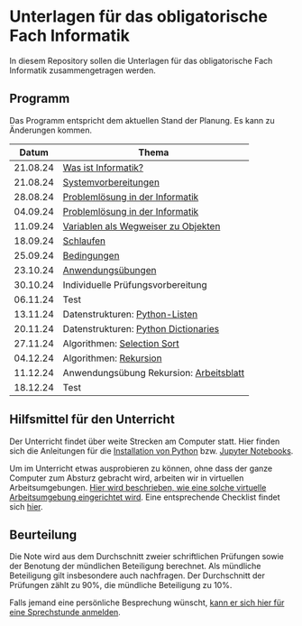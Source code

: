 # Unterlagen für das obligatorische Fach Informatik

In diesem Repository sollen die Unterlagen für das obligatorische Fach Informatik zusammengetragen werden.

## Programm

Das Programm entspricht dem aktuellen Stand der Planung. Es kann zu
Änderungen kommen.

| Datum | Thema |
| ----- | ----- |
| 21.08.24 | [Was ist Informatik?](240821/einfuehrung.md) |
| 21.08.24 | [Systemvorbereitungen](240828/installationsanleitungen.md) |
| 28.08.24 | [Problemlösung in der Informatik](240904/problemloesung.md) |
| 04.09.24 | [Problemlösung in der Informatik](240904/problemloesung.md) |
| 11.09.24 | [Variablen als Wegweiser zu Objekten](https://colab.research.google.com/github/I-fP-24-28/Skript/blob/main/docs/240911/Variablen.ipynb) |
| 18.09.24 | [Schlaufen](240918/main.md) |
| 25.09.24 | [Bedingungen](240925/main.md) |
| 23.10.24 | [Anwendungsübungen](241023/main.md) |
| 30.10.24 | Individuelle Prüfungsvorbereitung |
| 06.11.24 | Test |
| 13.11.24 | Datenstrukturen: [Python-Listen](241113/lists.md) |
| 20.11.24 | Datenstrukturen: [Python Dictionaries](241120/dictionaries.md) |
| 27.11.24 | Algorithmen: [Selection Sort](241127/selection_sort.md) |
| 04.12.24 | Algorithmen: [Rekursion](241204/divide_and_conquer.md) |
| 11.12.24 | Anwendungsübung Rekursion: [Arbeitsblatt](241211/schneeflocke.ipynb) |
| 18.12.24 | Test |

## Hilfsmittel für den Unterricht

Der Unterricht findet über weite Strecken am Computer statt. Hier finden
sich die Anleitungen für 
die [Installation von Python](anleitungen/python.md)
bzw.
[Jupyter Notebooks](anleitungen/jupyter.md).

Um im Unterricht etwas ausprobieren zu können, ohne dass der ganze
Computer zum Absturz gebracht wird, arbeiten wir in virtuellen
Arbeitsumgebungen. [Hier wird beschrieben, wie eine solche virtuelle
Arbeitsumgebung eingerichtet wird](anleitungen/anleitung_venv.md). Eine
entsprechende Checklist findet sich [hier](anleitungen/kurzanleitung_venv.md).


## Beurteilung

Die Note wird aus dem Durchschnitt zweier schriftlichen Prüfungen
sowie der Benotung der mündlichen Beteiligung berechnet. Als mündliche
Beteiligung gilt insbesondere auch nachfragen. Der
Durchschnitt der Prüfungen zählt zu 90%, die mündliche Beteiligung zu
10%.  

Falls jemand eine persönliche Besprechung wünscht, [kann er sich hier für
eine Sprechstunde anmelden](https://calendar.app.google/Rwb7qnemeNEhK682A).
